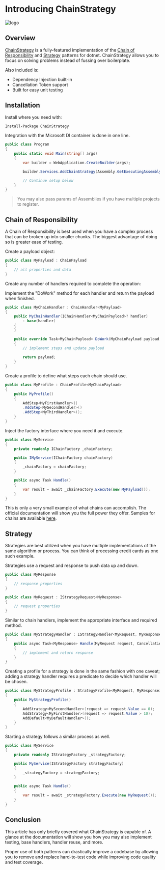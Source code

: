 # Introducing ChainStrategy

![logo](https://i.imgur.com/LMX4jJf.png)

## Overview

[ChainStrategy](https://github.com/mjbradvica/ChainStrategy) is a fully-featured implementation of the [Chain of Responsibility](https://en.wikipedia.org/wiki/Chain-of-responsibility_pattern) and [Strategy](https://en.wikipedia.org/wiki/Strategy_pattern) patterns for dotnet. ChainStrategy allows you to focus on solving problems instead of fussing over boilerplate.

Also included is:

- Dependency Injection built-in
- Cancellation Token support
- Built for easy unit testing

## Installation

Install where you need with:

```bash
Install-Package ChainStrategy
```

Integration with the Microsoft DI container is done in one line.

```csharp
public class Program
{
    public static void Main(string[] args)
    {
        var builder = WebApplication.CreateBuilder(args);

        builder.Services.AddChainStrategy(Assembly.GetExecutingAssembly());

        // Continue setup below
    }
}
```

> You may also pass params of Assemblies if you have multiple projects to register.

## Chain of Responsibility

A Chain of Responsibility is best used when you have a complex process that can be broken up into smaller chunks. The biggest advantage of doing so is greater ease of testing.

Create a payload object:

```csharp
public class MyPayload : ChainPayload
{
    // all properties and data
}
```

Create any number of handlers required to complete the operation:

Implement the "DoWork" method for each handler and return the payload when finished.

```csharp
public class MyChainHandler : ChainHandler<MyPayload>
{
    public MyChainHandler(IChainHandler<MyChainPayload>? handler)
        : base(handler)
    {
    }

    public override Task<MyChainPayload> DoWork(MyChainPayload payload, CancellationToken cancellationToken)
    {
        // implement steps and update payload
        
        return payload;
    }
}
```

Create a profile to define what steps each chain should use.

```csharp
public class MyProfile : ChainProfile<MyChainPayload>
{
    public MyProfile()
    {
        AddStep<MyFirstHandler>()
        .AddStep<MySecondHandler>()
        .AddStep<MyThirdHandler>();
    }
}
```

Inject the factory interface where you need it and execute.

```csharp
public class MyService
{
    private readonly IChainFactory _chainFactory;

    public IMyService(IChainFactory chainFactory)
    {
        _chainFactory = chainFactory;
    }

    public async Task Handle()
    {
        var result = await _chainFactory.Execute(new MyPayload());
    }
}
```

This is only a very small example of what chains can accomplish. The official documentation will show you the full power they offer. Samples for chains are available [here](https://github.com/mjbradvica/ChainStrategy/tree/master/samples/ChainStrategy.Samples).

## Strategy

Strategies are best utilized when you have multiple implementations of the same algorithm or process. You can think of processing credit cards as one such example.

Strategies use a request and response to push data up and down.

```csharp
public class MyResponse
{
    // response properties
}
```

```csharp
public class MyRequest : IStrategyRequest<MyResponse>
{
    // request properties
}
```

Similar to chain handlers, implement the appropriate interface and required method.

```csharp
public class MyStrategyHandler : IStrategyHandler<MyRequest, MyResponse>
{
    public async Task<MyResponse> Handle(MyRequest request, CancellationToken cancellationToken)
    {
        // implement and return response
    }
}
```

Creating a profile for a strategy is done in the same fashion with one caveat; adding a strategy handler requires a predicate to decide which handler will be chosen.

```csharp
public class MyStrategyProfile : StrategyProfile<MyRequest, MyResponse>
{
    public MyStrategyProfile()
    {
        AddStrategy<MySecondHandler>(request => request.Value == 0);
        AddStrategy<MyFirstHandler>(request => request.Value > 10);
        AddDefault<MyDefaultHandler>();
    }
}
```

Starting a strategy follows a similar process as well.

```csharp
public class MyService
{
    private readonly IStrategyFactory _strategyFactory;

    public MyService(IStrategyFactory strategyFactory)
    {
        _strategyFactory = strategyFactory;
    }

    public async Task Handle()
    {
        var result = await _strategyFactory.Execute(new MyRequest());
    }
}
```

## Conclusion

This article has only briefly covered what ChainStrategy is capable of. A glance at the documentation will show you how you may also implement testing, base handlers, handler reuse, and more.

Proper use of both patterns can drastically improve a codebase by allowing you to remove and replace hard-to-test code while improving code quality and test coverage.
